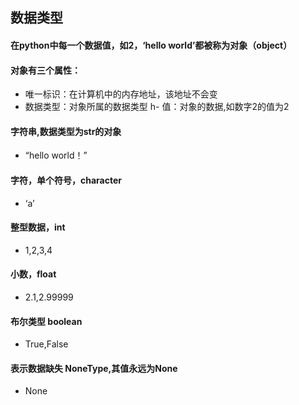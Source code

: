 ## 数据类型

#### 在python中每一个数据值，如2，‘hello world’都被称为对象（object）
#### 对象有三个属性：
- 唯一标识：在计算机中的内存地址，该地址不会变
- 数据类型：对象所属的数据类型
h- 值：对象的数据,如数字2的值为2

#### 字符串,数据类型为str的对象
- “hello world！”


#### 字符，单个符号，character
- ‘a’

#### 整型数据，int
- 1,2,3,4

#### 小数，float
- 2.1,2.99999

#### 布尔类型 boolean
- True,False

#### 表示数据缺失 NoneType,其值永远为None
- None